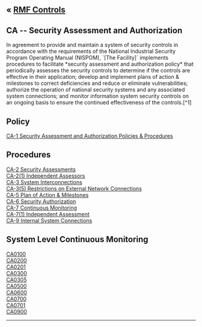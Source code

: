 &laquo; [RMF Controls](../index.md)
---
## CA -- Security Assessment and Authorization
<div class="rmf-two-cols">In agreement to provide and maintain a system of security controls in accordance with the requirements of the National Industrial Security Program Operating Manual (NISPOM), `[The Facility]` implements procedures to facilitate *security assessment and authorization policy* that periodically assesses the security controls to determine if the controls are effective in their application; develop and implement plans of action & milestones to correct deficiencies and reduce or eliminate vulnerabilities; authorize the operation of national security systems and any associated system connections; and monitor information system security controls on an ongoing basis to ensure the continued effectiveness of the controls.[^1]</div>

## Policy
[CA-1 Security Assessment and Authorization Policies & Procedures](CA-1.md)    

## Procedures
[CA-2 Security Assessments](CA-2.md)    
[CA-2(1) Independent Assessors](CA-2(1).md)    
[CA-3 System Interconnections](CA-3.md)    
[CA-3(5) Restrictions on External Network Connections](CA-3(5.md))    
[CA-5 Plan of Action & Milestones](CA-5.md)    
[CA-6 Security Authorization](CA-6.md)    
[CA-7 Continuous Monitoring](CA-7.md)    
[CA-7(1) Independent Assessment](CA-7(1).md)    
[CA-9 Internal System Connections](CA-9.md)    

## System Level Continuous Monitoring
[CA0100](CA0100.md)    
[CA0200](CA0200.md)    
[CA0201](CA0201.md)    
[CA0300](CA0300.md)    
[CA0305](CA0305.md)    
[CA0500](CA0500.md)    
[CA0600](CA0600.md)    
[CA0700](CA0700.md)    
[CA0701](CA0701.md)    
[CA0900](CA0900.md)    

---
[^1]: DoD Form 441, Department of Defense Security Agreement.
